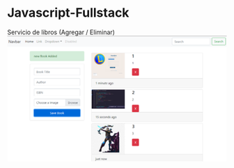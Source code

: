 # Javascript-Fullstack
Servicio de libros (Agregar / Eliminar)
![javaScript-FullStack](https://github.com/BillyVector117/Javascript-Fullstack/blob/main/javaScriptFullStack.png)
